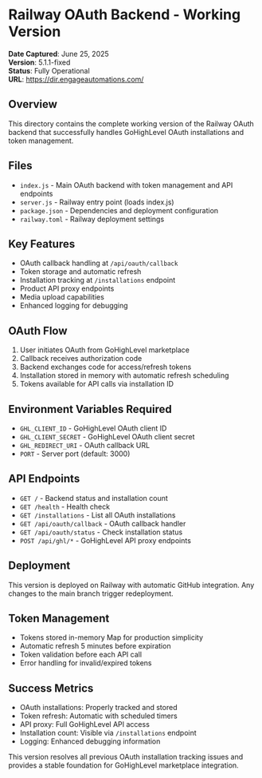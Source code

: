 # Railway OAuth Backend - Working Version
**Date Captured**: June 25, 2025  
**Version**: 5.1.1-fixed  
**Status**: Fully Operational  
**URL**: https://dir.engageautomations.com/

## Overview
This directory contains the complete working version of the Railway OAuth backend that successfully handles GoHighLevel OAuth installations and token management.

## Files
- `index.js` - Main OAuth backend with token management and API endpoints
- `server.js` - Railway entry point (loads index.js)  
- `package.json` - Dependencies and deployment configuration
- `railway.toml` - Railway deployment settings

## Key Features
- OAuth callback handling at `/api/oauth/callback`
- Token storage and automatic refresh
- Installation tracking at `/installations` endpoint
- Product API proxy endpoints
- Media upload capabilities
- Enhanced logging for debugging

## OAuth Flow
1. User initiates OAuth from GoHighLevel marketplace
2. Callback receives authorization code 
3. Backend exchanges code for access/refresh tokens
4. Installation stored in memory with automatic refresh scheduling
5. Tokens available for API calls via installation ID

## Environment Variables Required
- `GHL_CLIENT_ID` - GoHighLevel OAuth client ID
- `GHL_CLIENT_SECRET` - GoHighLevel OAuth client secret  
- `GHL_REDIRECT_URI` - OAuth callback URL
- `PORT` - Server port (default: 3000)

## API Endpoints
- `GET /` - Backend status and installation count
- `GET /health` - Health check
- `GET /installations` - List all OAuth installations
- `GET /api/oauth/callback` - OAuth callback handler
- `GET /api/oauth/status` - Check installation status
- `POST /api/ghl/*` - GoHighLevel API proxy endpoints

## Deployment
This version is deployed on Railway with automatic GitHub integration. Any changes to the main branch trigger redeployment.

## Token Management
- Tokens stored in-memory Map for production simplicity
- Automatic refresh 5 minutes before expiration
- Token validation before each API call
- Error handling for invalid/expired tokens

## Success Metrics
- OAuth installations: Properly tracked and stored
- Token refresh: Automatic with scheduled timers  
- API proxy: Full GoHighLevel API access
- Installation count: Visible via `/installations` endpoint
- Logging: Enhanced debugging information

This version resolves all previous OAuth installation tracking issues and provides a stable foundation for GoHighLevel marketplace integration.